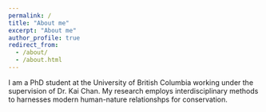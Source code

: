 ```yaml
---
permalink: /
title: "About me"
excerpt: "About me"
author_profile: true
redirect_from: 
  - /about/
  - /about.html
---
```


I am a PhD student at the University of British Columbia working under the supervision of Dr. Kai Chan. My research employs interdisciplinary methods to harnesses modern human-nature relationshps for conservation. 
